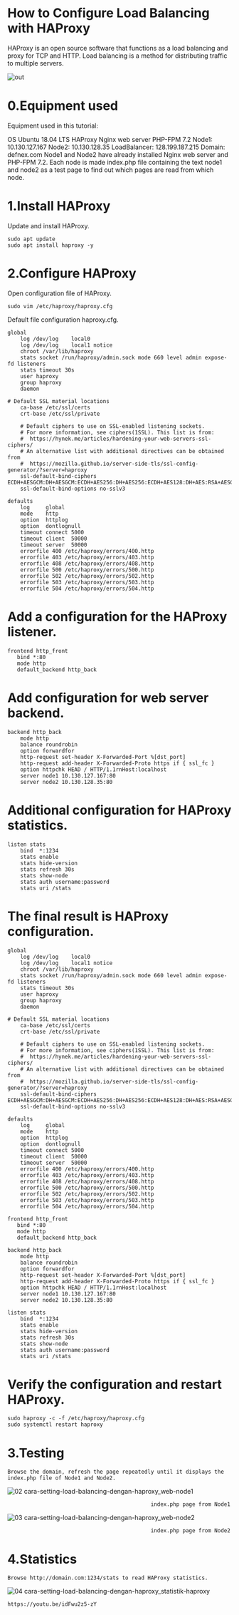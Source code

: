 # How to Configure Load Balancing with HAProxy

HAProxy is an open source software that functions as a load balancing and proxy for TCP and HTTP. Load balancing is a method for distributing traffic to multiple servers.

![out](https://user-images.githubusercontent.com/52296424/196805772-4074e317-d9aa-4106-b862-6c816298e8cb.jpg)

# 0.Equipment used
Equipment used in this tutorial:

OS Ubuntu 18.04 LTS
HAProxy
Nginx web server
PHP-FPM 7.2
Node1: 10.130.127.167
Node2: 10.130.128.35
LoadBalancer: 128.199.187.215
Domain: defnex.com
Node1 and Node2 have already installed Nginx web server and PHP-FPM 7.2. Each node is made index.php file containing the text node1 and node2 as a test page to find out which pages are read from which node.

# 1.Install HAProxy
Update and install HAProxy.

    sudo apt update
    sudo apt install haproxy -y    

# 2.Configure HAProxy
Open configuration file of HAProxy.

    sudo vim /etc/haproxy/haproxy.cfg

Default file configuration haproxy.cfg.

    global
        log /dev/log    local0
        log /dev/log    local1 notice
        chroot /var/lib/haproxy
        stats socket /run/haproxy/admin.sock mode 660 level admin expose-fd listeners
        stats timeout 30s
        user haproxy
        group haproxy
        daemon

    # Default SSL material locations
        ca-base /etc/ssl/certs
        crt-base /etc/ssl/private

        # Default ciphers to use on SSL-enabled listening sockets.
        # For more information, see ciphers(1SSL). This list is from:
        #  https://hynek.me/articles/hardening-your-web-servers-ssl-ciphers/
        # An alternative list with additional directives can be obtained from
        #  https://mozilla.github.io/server-side-tls/ssl-config-generator/?server=haproxy
        ssl-default-bind-ciphers ECDH+AESGCM:DH+AESGCM:ECDH+AES256:DH+AES256:ECDH+AES128:DH+AES:RSA+AESGCM:RSA+AES:!aNULL:!MD5:!DSS
        ssl-default-bind-options no-sslv3

    defaults
        log     global
        mode    http
        option  httplog
        option  dontlognull
        timeout connect 5000
        timeout client  50000
        timeout server  50000
        errorfile 400 /etc/haproxy/errors/400.http
        errorfile 403 /etc/haproxy/errors/403.http
        errorfile 408 /etc/haproxy/errors/408.http
        errorfile 500 /etc/haproxy/errors/500.http
        errorfile 502 /etc/haproxy/errors/502.http
        errorfile 503 /etc/haproxy/errors/503.http
        errorfile 504 /etc/haproxy/errors/504.http
    
# Add a configuration for the HAProxy listener.
    
    frontend http_front
       bind *:80
       mode http
       default_backend http_back
       
       
# Add configuration for web server backend.   
    backend http_back    
        mode http
        balance roundrobin
        option forwardfor
        http-request set-header X-Forwarded-Port %[dst_port]
        http-request add-header X-Forwarded-Proto https if { ssl_fc }
        option httpchk HEAD / HTTP/1.1rnHost:localhost
        server node1 10.130.127.167:80
        server node2 10.130.128.35:80
       
# Additional configuration for HAProxy statistics.

    listen stats 
        bind  *:1234
        stats enable
        stats hide-version
        stats refresh 30s
        stats show-node
        stats auth username:password
        stats uri /stats   
        
# The final result is HAProxy configuration.

    global
        log /dev/log    local0
        log /dev/log    local1 notice
        chroot /var/lib/haproxy
        stats socket /run/haproxy/admin.sock mode 660 level admin expose-fd listeners
        stats timeout 30s
        user haproxy
        group haproxy
        daemon

    # Default SSL material locations
        ca-base /etc/ssl/certs
        crt-base /etc/ssl/private

        # Default ciphers to use on SSL-enabled listening sockets.
        # For more information, see ciphers(1SSL). This list is from:
        #  https://hynek.me/articles/hardening-your-web-servers-ssl-ciphers/
        # An alternative list with additional directives can be obtained from
        #  https://mozilla.github.io/server-side-tls/ssl-config-generator/?server=haproxy
        ssl-default-bind-ciphers ECDH+AESGCM:DH+AESGCM:ECDH+AES256:DH+AES256:ECDH+AES128:DH+AES:RSA+AESGCM:RSA+AES:!aNULL:!MD5:!DSS
        ssl-default-bind-options no-sslv3

    defaults
        log     global
        mode    http
        option  httplog
        option  dontlognull
        timeout connect 5000
        timeout client  50000
        timeout server  50000
        errorfile 400 /etc/haproxy/errors/400.http
        errorfile 403 /etc/haproxy/errors/403.http
        errorfile 408 /etc/haproxy/errors/408.http
        errorfile 500 /etc/haproxy/errors/500.http
        errorfile 502 /etc/haproxy/errors/502.http
        errorfile 503 /etc/haproxy/errors/503.http
        errorfile 504 /etc/haproxy/errors/504.http

    frontend http_front
       bind *:80
       mode http
       default_backend http_back

    backend http_back    
        mode http
        balance roundrobin
        option forwardfor
        http-request set-header X-Forwarded-Port %[dst_port]
        http-request add-header X-Forwarded-Proto https if { ssl_fc }
        option httpchk HEAD / HTTP/1.1rnHost:localhost
        server node1 10.130.127.167:80
        server node2 10.130.128.35:80

    listen stats 
        bind  *:1234
        stats enable
        stats hide-version
        stats refresh 30s
        stats show-node
        stats auth username:password
        stats uri /stats   
   
# Verify the configuration and restart HAProxy.

    sudo haproxy -c -f /etc/haproxy/haproxy.cfg
    sudo systemctl restart haproxy
 
# 3.Testing
    Browse the domain, refresh the page repeatedly until it displays the index.php file of Node1 and Node2.

 ![02 cara-setting-load-balancing-dengan-haproxy_web-node1](https://user-images.githubusercontent.com/52296424/196808827-264d8240-b023-455b-8e4a-ac045d6a09e4.jpg)
 
                                                 index.php page from Node1
 
 ![03 cara-setting-load-balancing-dengan-haproxy_web-node2](https://user-images.githubusercontent.com/52296424/196808975-5fdb273f-75e8-4150-903f-91413d302358.jpg)

                                                 index.php page from Node2
 
 
# 4.Statistics
    Browse http://domain.com:1234/stats to read HAProxy statistics.
    
 ![04 cara-setting-load-balancing-dengan-haproxy_statistik-haproxy](https://user-images.githubusercontent.com/52296424/196809129-95b34fc2-8d6a-4cbe-af17-4c21dbd778db.jpg)



    https://youtu.be/idFwu2z5-zY

 
 
 
 
 
